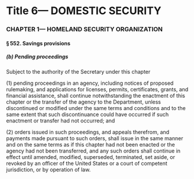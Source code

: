 
# Title 6— DOMESTIC SECURITY
### CHAPTER 1— HOMELAND SECURITY ORGANIZATION
#### § 552. Savings provisions
##### (b) Pending proceedings

Subject to the authority of the Secretary under this chapter

(1) pending proceedings in an agency, including notices of proposed rulemaking, and applications for licenses, permits, certificates, grants, and financial assistance, shall continue notwithstanding the enactment of this chapter or the transfer of the agency to the Department, unless discontinued or modified under the same terms and conditions and to the same extent that such discontinuance could have occurred if such enactment or transfer had not occurred; and

(2) orders issued in such proceedings, and appeals therefrom, and payments made pursuant to such orders, shall issue in the same manner and on the same terms as if this chapter had not been enacted or the agency had not been transferred, and any such orders shall continue in effect until amended, modified, superseded, terminated, set aside, or revoked by an officer of the United States or a court of competent jurisdiction, or by operation of law.
